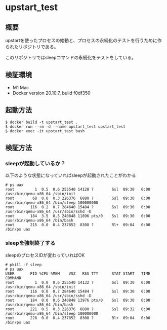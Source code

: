 # upstart_test

## 概要

upstartを使ったプロセスの始動と、プロセスの永続化のテストを行うために作られたリポジトリである。

このリポジトリではsleepコマンドの永続化をテストをしている。

## 検証環境

- M1 Mac
- Docker version 20.10.7, build f0df350

## 起動方法

```
$ docker build -t upstart_test .
$ docker run --rm -d --name upstart_test upstart_test 
$ docker exec -it upstart_test bash
```

## 検証方法

### sleepが起動しているか？

以下のような状態になっていればsleepが起動されたことがわかる

```
# ps uax
root         1  0.5  0.6 255540 14128 ?        Ssl  09:30   0:00 /usr/bin/qemu-x86_64 /sbin/init
root        68  0.0  0.3 226376  6880 ?        Ssl  09:30   0:00 /usr/bin/qemu-x86_64 /bin/sleep 100000000
root       116  0.2  0.7 284640 15484 ?        Ssl  09:30   0:00 /usr/bin/qemu-x86_64 /usr/sbin/sshd -D
root       184  3.5  0.5 240848 11896 pts/0    Ssl  09:30   0:00 /usr/bin/qemu-x86_64 /bin/bash
root       215  0.0  0.4 237852  8308 ?        Rl+  09:04   0:00 /bin/ps uax
```

### sleepを強制終了する

sleepのプロセスIDが変わっていればOK

```
# pkill -f sleep
# ps uax
USER       PID %CPU %MEM    VSZ   RSS TTY      STAT START   TIME COMMAND
root         1  0.0  0.6 255540 14132 ?        Ssl  09:30   0:00 /usr/bin/qemu-x86_64 /sbin/init
root       116  0.0  0.7 284640 15484 ?        Ssl  09:30   0:00 /usr/bin/qemu-x86_64 /usr/sbin/sshd -D
root       184  0.0  0.6 240848 13976 pts/0    Ssl  09:30   0:00 /usr/bin/qemu-x86_64 /bin/bash
root       221  0.5  0.3 226376  6880 ?        Ssl  09:32   0:00 /usr/bin/qemu-x86_64 /bin/sleep 100000000
root       228  0.0  0.4 237852  8308 ?        Rl+  09:04   0:00 /bin/ps uax
```